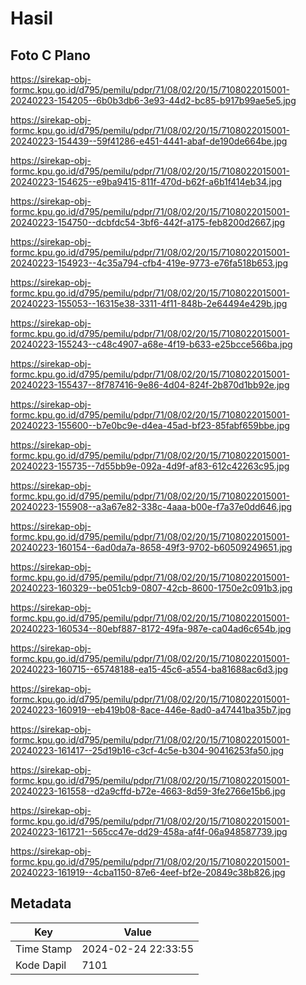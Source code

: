 # Hasil

## Foto C Plano

https://sirekap-obj-formc.kpu.go.id/d795/pemilu/pdpr/71/08/02/20/15/7108022015001-20240223-154205--6b0b3db6-3e93-44d2-bc85-b917b99ae5e5.jpg

https://sirekap-obj-formc.kpu.go.id/d795/pemilu/pdpr/71/08/02/20/15/7108022015001-20240223-154439--59f41286-e451-4441-abaf-de190de664be.jpg

https://sirekap-obj-formc.kpu.go.id/d795/pemilu/pdpr/71/08/02/20/15/7108022015001-20240223-154625--e9ba9415-811f-470d-b62f-a6b1f414eb34.jpg

https://sirekap-obj-formc.kpu.go.id/d795/pemilu/pdpr/71/08/02/20/15/7108022015001-20240223-154750--dcbfdc54-3bf6-442f-a175-feb8200d2667.jpg

https://sirekap-obj-formc.kpu.go.id/d795/pemilu/pdpr/71/08/02/20/15/7108022015001-20240223-154923--4c35a794-cfb4-419e-9773-e76fa518b653.jpg

https://sirekap-obj-formc.kpu.go.id/d795/pemilu/pdpr/71/08/02/20/15/7108022015001-20240223-155053--16315e38-3311-4f11-848b-2e64494e429b.jpg

https://sirekap-obj-formc.kpu.go.id/d795/pemilu/pdpr/71/08/02/20/15/7108022015001-20240223-155243--c48c4907-a68e-4f19-b633-e25bcce566ba.jpg

https://sirekap-obj-formc.kpu.go.id/d795/pemilu/pdpr/71/08/02/20/15/7108022015001-20240223-155437--8f787416-9e86-4d04-824f-2b870d1bb92e.jpg

https://sirekap-obj-formc.kpu.go.id/d795/pemilu/pdpr/71/08/02/20/15/7108022015001-20240223-155600--b7e0bc9e-d4ea-45ad-bf23-85fabf659bbe.jpg

https://sirekap-obj-formc.kpu.go.id/d795/pemilu/pdpr/71/08/02/20/15/7108022015001-20240223-155735--7d55bb9e-092a-4d9f-af83-612c42263c95.jpg

https://sirekap-obj-formc.kpu.go.id/d795/pemilu/pdpr/71/08/02/20/15/7108022015001-20240223-155908--a3a67e82-338c-4aaa-b00e-f7a37e0dd646.jpg

https://sirekap-obj-formc.kpu.go.id/d795/pemilu/pdpr/71/08/02/20/15/7108022015001-20240223-160154--6ad0da7a-8658-49f3-9702-b60509249651.jpg

https://sirekap-obj-formc.kpu.go.id/d795/pemilu/pdpr/71/08/02/20/15/7108022015001-20240223-160329--be051cb9-0807-42cb-8600-1750e2c091b3.jpg

https://sirekap-obj-formc.kpu.go.id/d795/pemilu/pdpr/71/08/02/20/15/7108022015001-20240223-160534--80ebf887-8172-49fa-987e-ca04ad6c654b.jpg

https://sirekap-obj-formc.kpu.go.id/d795/pemilu/pdpr/71/08/02/20/15/7108022015001-20240223-160715--65748188-ea15-45c6-a554-ba81688ac6d3.jpg

https://sirekap-obj-formc.kpu.go.id/d795/pemilu/pdpr/71/08/02/20/15/7108022015001-20240223-160919--eb419b08-8ace-446e-8ad0-a47441ba35b7.jpg

https://sirekap-obj-formc.kpu.go.id/d795/pemilu/pdpr/71/08/02/20/15/7108022015001-20240223-161417--25d19b16-c3cf-4c5e-b304-90416253fa50.jpg

https://sirekap-obj-formc.kpu.go.id/d795/pemilu/pdpr/71/08/02/20/15/7108022015001-20240223-161558--d2a9cffd-b72e-4663-8d59-3fe2766e15b6.jpg

https://sirekap-obj-formc.kpu.go.id/d795/pemilu/pdpr/71/08/02/20/15/7108022015001-20240223-161721--565cc47e-dd29-458a-af4f-06a948587739.jpg

https://sirekap-obj-formc.kpu.go.id/d795/pemilu/pdpr/71/08/02/20/15/7108022015001-20240223-161919--4cba1150-87e6-4eef-bf2e-20849c38b826.jpg


## Metadata

| Key        | Value               |
| ---------- | ------------------- |
| Time Stamp | 2024-02-24 22:33:55 |
| Kode Dapil | 7101                |



